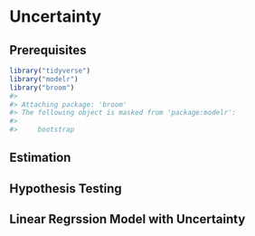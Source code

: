 
# Uncertainty

## Prerequisites


```r
library("tidyverse")
library("modelr")
library("broom")
#> 
#> Attaching package: 'broom'
#> The following object is masked from 'package:modelr':
#> 
#>     bootstrap
```

## Estimation


## Hypothesis Testing


## Linear Regrssion Model with Uncertainty



